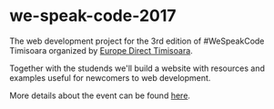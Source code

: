# we-speak-code-2017
The web development project for the 3rd edition of #WeSpeakCode Timisoara organized by [Europe Direct Timisoara](https://www.facebook.com/EuropeDirectTimisoara/). 

Together with the studends we'll build a website with resources and examples useful for newcomers to web development.

More details about the event can be found [here](http://www.europedirect-tm.ro/scoala-de-vara).
